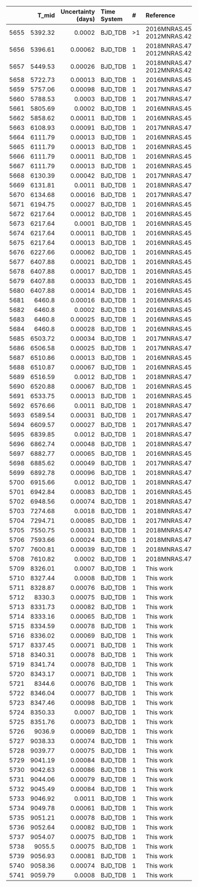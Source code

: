|      |   T_mid |   Uncertainty (days) | Time System   | #   | Reference                                |
|-----:|--------:|---------------------:|:--------------|:----|:-----------------------------------------|
| 5655 | 5392.32 |              0.0002  | BJD_TDB       | >1  | 2016MNRAS.456..990C; 2012MNRAS.422.1988A |
| 5656 | 5396.61 |              0.00062 | BJD_TDB       | 1   | 2018MNRAS.473.5126P; 2012MNRAS.422.1988A |
| 5657 | 5449.53 |              0.00026 | BJD_TDB       | 1   | 2018MNRAS.473.5126P; 2012MNRAS.422.1988A |
| 5658 | 5722.73 |              0.00013 | BJD_TDB       | 1   | 2016MNRAS.456..990C                      |
| 5659 | 5757.06 |              0.00098 | BJD_TDB       | 1   | 2017MNRAS.471..650M                      |
| 5660 | 5788.53 |              0.0003  | BJD_TDB       | 1   | 2017MNRAS.471..650M                      |
| 5661 | 5805.69 |              0.0002  | BJD_TDB       | 1   | 2016MNRAS.456..990C                      |
| 5662 | 5858.62 |              0.00011 | BJD_TDB       | 1   | 2016MNRAS.456..990C                      |
| 5663 | 6108.93 |              0.00091 | BJD_TDB       | 1   | 2017MNRAS.471..650M                      |
| 5664 | 6111.79 |              0.00013 | BJD_TDB       | 1   | 2016MNRAS.456..990C                      |
| 5665 | 6111.79 |              0.00013 | BJD_TDB       | 1   | 2016MNRAS.456..990C                      |
| 5666 | 6111.79 |              0.00011 | BJD_TDB       | 1   | 2016MNRAS.456..990C                      |
| 5667 | 6111.79 |              0.00013 | BJD_TDB       | 1   | 2016MNRAS.456..990C                      |
| 5668 | 6130.39 |              0.00042 | BJD_TDB       | 1   | 2017MNRAS.471..650M                      |
| 5669 | 6131.81 |              0.0011  | BJD_TDB       | 1   | 2018MNRAS.473.5126P                      |
| 5670 | 6134.68 |              0.00016 | BJD_TDB       | 1   | 2017MNRAS.471..650M                      |
| 5671 | 6194.75 |              0.00027 | BJD_TDB       | 1   | 2016MNRAS.456..990C                      |
| 5672 | 6217.64 |              0.00012 | BJD_TDB       | 1   | 2016MNRAS.456..990C                      |
| 5673 | 6217.64 |              0.0001  | BJD_TDB       | 1   | 2016MNRAS.456..990C                      |
| 5674 | 6217.64 |              0.00011 | BJD_TDB       | 1   | 2016MNRAS.456..990C                      |
| 5675 | 6217.64 |              0.00013 | BJD_TDB       | 1   | 2016MNRAS.456..990C                      |
| 5676 | 6227.66 |              0.00062 | BJD_TDB       | 1   | 2016MNRAS.456..990C                      |
| 5677 | 6407.88 |              0.00021 | BJD_TDB       | 1   | 2016MNRAS.456..990C                      |
| 5678 | 6407.88 |              0.00017 | BJD_TDB       | 1   | 2016MNRAS.456..990C                      |
| 5679 | 6407.88 |              0.00033 | BJD_TDB       | 1   | 2016MNRAS.456..990C                      |
| 5680 | 6407.88 |              0.00014 | BJD_TDB       | 1   | 2016MNRAS.456..990C                      |
| 5681 | 6460.8  |              0.00016 | BJD_TDB       | 1   | 2016MNRAS.456..990C                      |
| 5682 | 6460.8  |              0.0002  | BJD_TDB       | 1   | 2016MNRAS.456..990C                      |
| 5683 | 6460.8  |              0.00025 | BJD_TDB       | 1   | 2016MNRAS.456..990C                      |
| 5684 | 6460.8  |              0.00028 | BJD_TDB       | 1   | 2016MNRAS.456..990C                      |
| 5685 | 6503.72 |              0.00034 | BJD_TDB       | 1   | 2017MNRAS.471..650M                      |
| 5686 | 6506.58 |              0.00025 | BJD_TDB       | 1   | 2017MNRAS.471..650M                      |
| 5687 | 6510.86 |              0.00013 | BJD_TDB       | 1   | 2016MNRAS.456..990C                      |
| 5688 | 6510.87 |              0.00067 | BJD_TDB       | 1   | 2016MNRAS.456..990C                      |
| 5689 | 6516.59 |              0.0012  | BJD_TDB       | 1   | 2018MNRAS.473.5126P                      |
| 5690 | 6520.88 |              0.00067 | BJD_TDB       | 1   | 2016MNRAS.456..990C                      |
| 5691 | 6533.75 |              0.00013 | BJD_TDB       | 1   | 2016MNRAS.456..990C                      |
| 5692 | 6576.66 |              0.0011  | BJD_TDB       | 1   | 2018MNRAS.473.5126P                      |
| 5693 | 6589.54 |              0.00031 | BJD_TDB       | 1   | 2017MNRAS.471..650M                      |
| 5694 | 6609.57 |              0.00027 | BJD_TDB       | 1   | 2017MNRAS.471..650M                      |
| 5695 | 6839.85 |              0.0012  | BJD_TDB       | 1   | 2018MNRAS.473.5126P                      |
| 5696 | 6862.74 |              0.00048 | BJD_TDB       | 1   | 2018MNRAS.473.5126P                      |
| 5697 | 6882.77 |              0.00065 | BJD_TDB       | 1   | 2016MNRAS.456..990C                      |
| 5698 | 6885.62 |              0.00049 | BJD_TDB       | 1   | 2017MNRAS.471..650M                      |
| 5699 | 6892.78 |              0.00096 | BJD_TDB       | 1   | 2018MNRAS.473.5126P                      |
| 5700 | 6915.66 |              0.0012  | BJD_TDB       | 1   | 2018MNRAS.473.5126P                      |
| 5701 | 6942.84 |              0.00083 | BJD_TDB       | 1   | 2016MNRAS.456..990C                      |
| 5702 | 6948.56 |              0.00074 | BJD_TDB       | 1   | 2018MNRAS.473.5126P                      |
| 5703 | 7274.68 |              0.0018  | BJD_TDB       | 1   | 2018MNRAS.473.5126P                      |
| 5704 | 7294.71 |              0.00085 | BJD_TDB       | 1   | 2017MNRAS.471..650M                      |
| 5705 | 7550.75 |              0.00031 | BJD_TDB       | 1   | 2018MNRAS.473.5126P                      |
| 5706 | 7593.66 |              0.00024 | BJD_TDB       | 1   | 2018MNRAS.473.5126P                      |
| 5707 | 7600.81 |              0.00039 | BJD_TDB       | 1   | 2018MNRAS.473.5126P                      |
| 5708 | 7610.82 |              0.0002  | BJD_TDB       | 1   | 2018MNRAS.473.5126P                      |
| 5709 | 8326.01 |              0.0007  | BJD_TDB       | 1   | This work                                |
| 5710 | 8327.44 |              0.0008  | BJD_TDB       | 1   | This work                                |
| 5711 | 8328.87 |              0.00076 | BJD_TDB       | 1   | This work                                |
| 5712 | 8330.3  |              0.00075 | BJD_TDB       | 1   | This work                                |
| 5713 | 8331.73 |              0.00082 | BJD_TDB       | 1   | This work                                |
| 5714 | 8333.16 |              0.00065 | BJD_TDB       | 1   | This work                                |
| 5715 | 8334.59 |              0.00078 | BJD_TDB       | 1   | This work                                |
| 5716 | 8336.02 |              0.00069 | BJD_TDB       | 1   | This work                                |
| 5717 | 8337.45 |              0.00071 | BJD_TDB       | 1   | This work                                |
| 5718 | 8340.31 |              0.00078 | BJD_TDB       | 1   | This work                                |
| 5719 | 8341.74 |              0.00078 | BJD_TDB       | 1   | This work                                |
| 5720 | 8343.17 |              0.00071 | BJD_TDB       | 1   | This work                                |
| 5721 | 8344.6  |              0.00076 | BJD_TDB       | 1   | This work                                |
| 5722 | 8346.04 |              0.00077 | BJD_TDB       | 1   | This work                                |
| 5723 | 8347.46 |              0.00098 | BJD_TDB       | 1   | This work                                |
| 5724 | 8350.33 |              0.0007  | BJD_TDB       | 1   | This work                                |
| 5725 | 8351.76 |              0.00073 | BJD_TDB       | 1   | This work                                |
| 5726 | 9036.9  |              0.00069 | BJD_TDB       | 1   | This work                                |
| 5727 | 9038.33 |              0.00074 | BJD_TDB       | 1   | This work                                |
| 5728 | 9039.77 |              0.00075 | BJD_TDB       | 1   | This work                                |
| 5729 | 9041.19 |              0.00084 | BJD_TDB       | 1   | This work                                |
| 5730 | 9042.63 |              0.00086 | BJD_TDB       | 1   | This work                                |
| 5731 | 9044.06 |              0.00079 | BJD_TDB       | 1   | This work                                |
| 5732 | 9045.49 |              0.00084 | BJD_TDB       | 1   | This work                                |
| 5733 | 9046.92 |              0.0011  | BJD_TDB       | 1   | This work                                |
| 5734 | 9049.78 |              0.00061 | BJD_TDB       | 1   | This work                                |
| 5735 | 9051.21 |              0.00078 | BJD_TDB       | 1   | This work                                |
| 5736 | 9052.64 |              0.00082 | BJD_TDB       | 1   | This work                                |
| 5737 | 9054.07 |              0.00075 | BJD_TDB       | 1   | This work                                |
| 5738 | 9055.5  |              0.00075 | BJD_TDB       | 1   | This work                                |
| 5739 | 9056.93 |              0.00081 | BJD_TDB       | 1   | This work                                |
| 5740 | 9058.36 |              0.00074 | BJD_TDB       | 1   | This work                                |
| 5741 | 9059.79 |              0.0008  | BJD_TDB       | 1   | This work                                |